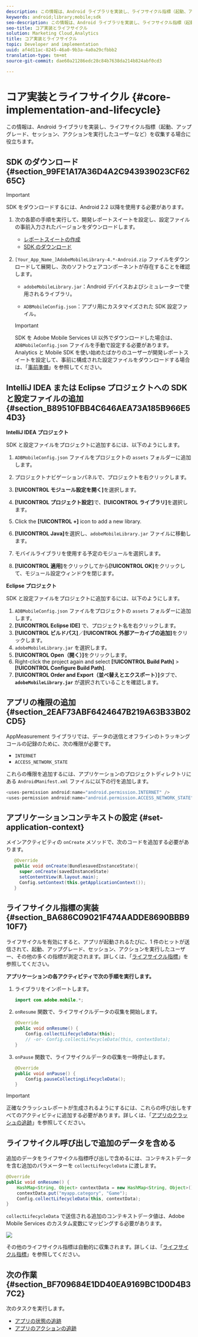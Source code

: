```yaml
---
description: この情報は、Android ライブラリを実装し、ライフサイクル指標（起動、アップグレード、セッション、アクションを実行したユーザーなど）を収集する場合に役立ちます。
keywords: android;library;mobile;sdk
seo-description: この情報は、Android ライブラリを実装し、ライフサイクル指標（起動、アップグレード、セッション、アクションを実行したユーザーなど）を収集する場合に役立ちます。
seo-title: コア実装とライフサイクル
solution: Marketing Cloud,Analytics
title: コア実装とライフサイクル
topic: Developer and implementation
uuid: af4d11ac-8245-46a0-9b3a-4a0a29cfbbb2
translation-type: tm+mt
source-git-commit: dae60a21286edc28c84b7638da214b824abf0cd3

---
```



# コア実装とライフサイクル {#core-implementation-and-lifecycle}

この情報は、Android ライブラリを実装し、ライフサイクル指標（起動、アップグレード、セッション、アクションを実行したユーザーなど）を収集する場合に役立ちます。

## SDK のダウンロード {#section_99FE1A17A36D4A2C943939023CF6265C}

>[!IMPORTANT]
>
>SDK をダウンロードするには、Android 2.2 以降を使用する必要があります。

1. 次の各節の手順を実行して、開発レポートスイートを設定し、設定ファイルの事前入力されたバージョンをダウンロードします。

   * [レポートスイートの作成](/help/android/getting-started/requirements.md)
   * [SDK のダウンロード](/help/android/getting-started/requirements.md)

1. `[Your_App_Name_]AdobeMobileLibrary-4.*-Android.zip` ファイルをダウンロードして展開し、次のソフトウェアコンポーネントが存在することを確認します。

   * `adobeMobileLibrary.jar`：Android デバイスおよびシミュレーターで使用されるライブラリ。

   * `ADBMobileConfig.json`：アプリ用にカスタマイズされた SDK 設定ファイル。
   >[!IMPORTANT]
   >
   >SDK を Adobe Mobile Services UI 以外でダウンロードした場合は、`ADBMobileConfig.json` ファイルを手動で設定する必要があります。Analytics と Mobile SDK を使い始めたばかりのユーザーが開発レポートスイートを設定して、事前に構成された設定ファイルをダウンロードする場合は、「[事前準備](/help/android/getting-started/requirements.md)」を参照してください。

## IntelliJ IDEA または Eclipse プロジェクトへの SDK と設定ファイルの追加 {#section_B89510FBB4C646AEA73A185B966E54D3}

**IntelliJ IDEA プロジェクト**

SDK と設定ファイルをプロジェクトに追加するには、以下のようにします。

1. `ADBMobileConfig.json` ファイルをプロジェクトの `assets` フォルダーに追加します。

1. プロジェクトナビゲーションパネルで、プロジェクトを右クリックします。
1. **[!UICONTROL モジュール設定を開く]**&#x200B;を選択します。
1. **[!UICONTROL プロジェクト設定]**&#x200B;で、**[!UICONTROL ライブラリ]**&#x200B;を選択します。
1. Click the **[!UICONTROL +]** icon to add a new library.
1. **[!UICONTROL Java]**&#x200B;を選択し、`adobeMobileLibrary.jar` ファイルに移動します。
1. モバイルライブラリを使用する予定のモジュールを選択します。
1. **[!UICONTROL 適用]**&#x200B;をクリックしてから&#x200B;**[!UICONTROL OK]**&#x200B;をクリックして、モジュール設定ウィンドウを閉じます。

**Eclipse プロジェクト**

SDK と設定ファイルをプロジェクトに追加するには、以下のようにします。

1. `ADBMobileConfig.json` ファイルをプロジェクトの `assets` フォルダーに追加します。
1. **[!UICONTROL Eclipse IDE]** で、プロジェクト名を右クリックします。
1. **[!UICONTROL ビルドパス]**／**[!UICONTROL 外部アーカイブの追加]**&#x200B;をクリックします。
1. `adobeMobileLibrary.jar` を選択します。
1. **[!UICONTROL Open（開く）]**&#x200B;をクリックします。
1. Right-click the project again and select **[!UICONTROL Build Path]** > **[!UICONTROL Configure Build Path]**.
1. **[!UICONTROL Order and Export（並べ替えとエクスポート）]**&#x200B;タブで、**`adobeMobileLibrary.jar`** が選択されていることを確認します。

## アプリの権限の追加 {#section_2EAF73ABF6424647B219A63B33B02CD5}

AppMeasurement ライブラリでは、データの送信とオフラインのトラッキングコールの記録のために、次の権限が必要です。

* `INTERNET`
* `ACCESS_NETWORK_STATE`

これらの権限を追加するには、アプリケーションのプロジェクトディレクトリにある `AndroidManifest.xml` ファイルに以下の行を追加します。

```java
<uses-permission android:name="android.permission.INTERNET" /> 
<uses-permission android:name="android.permission.ACCESS_NETWORK_STATE" />
```

## アプリケーションコンテキストの設定 {#set-application-context}

メインアクティビティの `onCreate` メソッドで、次のコードを追加する必要があります。

```java
   @Override
   public void onCreate(BundlesavedInstanceState){
     super.onCreate(savedInstanceState)
     setContentView(R.layout.main);
     Config.setContext(this.getApplicationContext());
   }
```

## ライフサイクル指標の実装 {#section_BA686C09021F474AADDE8690BBB910F7}

ライフサイクルを有効にすると、アプリが起動されるたびに、1 件のヒットが送信されて、起動、アップグレード、セッション、アクションを実行したユーザー、その他の多くの指標が測定されます。詳しくは、「[ライフサイクル指標](/help/android/metrics.md)」を参照してください。

**アプリケーションの各アクティビティで次の手順を実行します。**

1. ライブラリをインポートします。

   ```java
   import com.adobe.mobile.*;
   ```

1. `onResume` 関数で、ライフサイクルデータの収集を開始します。

   ```java
   @Override 
   public void onResume() { 
       Config.collectLifecycleData(this); 
       // -or- Config.collectLifecycleData(this, contextData); 
   }
   ```

1. `onPause` 関数で、ライフサイクルデータの収集を一時停止します。

   ```java
   @Override 
   public void onPause() { 
       Config.pauseCollectingLifecycleData(); 
   }
   ```

>[!IMPORTANT]
>
>正確なクラッシュレポートが生成されるようにするには、これらの呼び出しをすべてのアクティビティに追加する必要があります。詳しくは、「[アプリのクラッシュの追跡](/help/android/analytics-main/crashes.md)」を参照してください。

## ライフサイクル呼び出しで追加のデータを含める

追加のデータをライフサイクル指標呼び出しで含めるには、コンテキストデータを含む追加のパラメーターを `collectLifecycleData` に渡します。

```java
@Override 
public void onResume() {
    HashMap<String, Object> contextData = new HashMap<String, Object>(); 
    contextData.put("myapp.category", "Game"); 
    Config.collectLifecycleData(this, contextData); 
}
```

`collectLifecycleData` で送信される追加のコンテキストデータ値は、Adobe Mobile Services のカスタム変数にマッピングする必要があります。

![](assets/map-variable-lifecycle.png)

その他のライフサイクル指標は自動的に収集されます。詳しくは、「[ライフサイクル指標](/help/android/metrics.md)」を参照してください。

## 次の作業 {#section_BF709684E1DD40EA9169BC1D0D4B37C2}

次のタスクを実行します。

* [アプリの状態の追跡](/help/android/analytics-main/states.md)
* [アプリのアクションの追跡](/help/android/analytics-main/actions.md)

